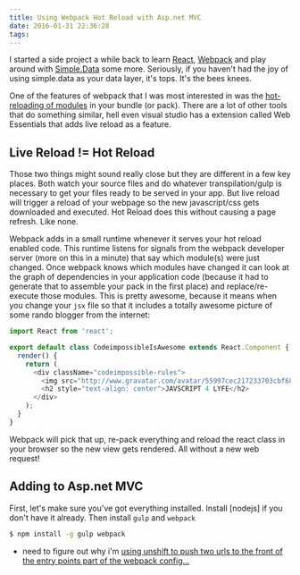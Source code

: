 ```yaml
---
title: Using Webpack Hot Reload with Asp.net MVC
date: 2016-01-31 22:36:28
tags:
---
```


I started a side project a while back to learn [React](), [Webpack]() and play around with [Simple.Data]() some more. Seriously, if you haven't had the joy of using simple.data as your data layer, it's tops. It's the bees knees.

One of the features of webpack that I was most interested in was the [hot-reloading of modules](https://github.com/webpack/docs/wiki/hot-module-replacement-with-webpack) in your bundle (or pack). There are a lot of other tools that do something similar, hell even visual studio has a extension called Web Essentials that adds live reload as a feature.

## Live Reload != Hot Reload

Those two things might sound really close but they are different in a few key places. Both watch your source files and do whatever transpilation/gulp is necessary to get your files ready to be served in your app. But live reload will trigger a reload of your webpage so the new javascript/css gets downloaded and executed. Hot Reload does this without causing a page refresh. Like none.

Webpack adds in a small runtime whenever it serves your hot reload enabled code. This runtime listens for signals from the webpack developer server (more on this in a minute) that say which module(s) were just changed. Once webpack knows which modules have changed it can look at the graph of dependencies in your application code (because it had to generate that to assemble your pack in the first place) and replace/re-execute those modules. This is pretty awesome, because it means when you change your `jsx` file so that it includes a totally awesome picture of some rando blogger from the internet:

```javascript
import React from 'react';

export default class CodeimpossibleIsAwesome extends React.Component {
  render() {
    return (
      <div className="codeimpossible-rules">
        <img src="http://www.gravatar.com/avatar/55997cec217233703cbf68b689578771?s=256" height="256" width="256" style="margin: 0 auto; display:block;"/>
        <h2 style="text-align: center">JAVSCRIPT 4 LYFE</h2>
      </div>
    );
  }
}
```

Webpack will pick that up, re-pack everything and reload the react class in your browser so the new view gets rendered. All without a new web request!

## Adding to Asp.net MVC

First, let's make sure you've got everything installed. Install [nodejs] if you don't have it already. Then install `gulp` and `webpack`

```bash
$ npm install -g gulp webpack
```

 - need to figure out why i'm [using unshift to push two urls to the front of the entry points part of the webpack config...](https://github.com/codeimpossible/proggr/blob/master/Proggr.All/WebApp/UX/gulpfile.js#L59)
